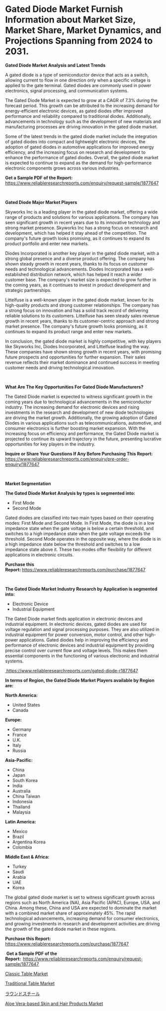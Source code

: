 <p><h1>Gated Diode Market Furnish Information about Market Size, Market Share, Market Dynamics, and Projections Spanning from 2024 to 2031.</h1></p><p><strong>Gated Diode Market Analysis and Latest Trends</strong></p>
<p><p>A gated diode is a type of semiconductor device that acts as a switch, allowing current to flow in one direction only when a specific voltage is applied to the gate terminal. Gated diodes are commonly used in power electronics, signal processing, and communication systems.</p><p>The Gated Diode Market is expected to grow at a CAGR of 7.3% during the forecast period. This growth can be attributed to the increasing demand for energy-efficient electronic devices, as gated diodes offer improved performance and reliability compared to traditional diodes. Additionally, advancements in technology such as the development of new materials and manufacturing processes are driving innovation in the gated diode market.</p><p>Some of the latest trends in the gated diode market include the integration of gated diodes into compact and lightweight electronic devices, the adoption of gated diodes in automotive applications for improved energy efficiency, and the increasing focus on research and development to enhance the performance of gated diodes. Overall, the gated diode market is expected to continue to expand as the demand for high-performance electronic components grows across various industries.</p></p>
<p><strong>Get a Sample PDF of the Report:&nbsp;</strong> <a href="https://www.reliableresearchreports.com/enquiry/request-sample/1877647">https://www.reliableresearchreports.com/enquiry/request-sample/1877647</a></p>
<p>&nbsp;</p>
<p><strong>Gated Diode Major Market Players</strong></p>
<p><p>Skyworks Inc is a leading player in the gated diode market, offering a wide range of products and solutions for various applications. The company has seen significant growth in recent years due to its innovative technology and strong market presence. Skyworks Inc has a strong focus on research and development, which has helped it stay ahead of the competition. The company's future growth looks promising, as it continues to expand its product portfolio and enter new markets.</p><p>Diodes Incorporated is another key player in the gated diode market, with a strong global presence and a diverse product offering. The company has shown steady growth in recent years, thanks to its focus on customer needs and technological advancements. Diodes Incorporated has a well-established distribution network, which has helped it reach a wider customer base. The company's market size is expected to grow further in the coming years, as it continues to invest in product development and strategic partnerships.</p><p>Littelfuse is a well-known player in the gated diode market, known for its high-quality products and strong customer relationships. The company has a strong focus on innovation and has a solid track record of delivering reliable solutions to its customers. Littelfuse has seen steady sales revenue growth in recent years, thanks to its customer-centric approach and strong market presence. The company's future growth looks promising, as it continues to expand its product range and enter new markets.</p><p>In conclusion, the gated diode market is highly competitive, with key players like Skyworks Inc, Diodes Incorporated, and Littelfuse leading the way. These companies have shown strong growth in recent years, with promising future prospects and opportunities for further expansion. Their sales revenue reflects their market dominance and continued success in meeting customer needs and driving technological innovation.</p></p>
<p>&nbsp;</p>
<p><strong>What Are The Key Opportunities For Gated Diode Manufacturers?</strong></p>
<p><p>The Gated Diode market is expected to witness significant growth in the coming years due to technological advancements in the semiconductor industry. The increasing demand for electronic devices and rising investments in the research and development of new diode technologies are driving the market growth. Additionally, the growing adoption of Gated Diodes in various applications such as telecommunications, automotive, and consumer electronics is further boosting market expansion. With the increasing focus on efficiency and performance, the Gated Diode market is projected to continue its upward trajectory in the future, presenting lucrative opportunities for key players in the industry.</p></p>
<p><strong>Inquire or Share Your Questions If Any Before Purchasing This Report:</strong> <a href="https://www.reliableresearchreports.com/enquiry/pre-order-enquiry/1877647">https://www.reliableresearchreports.com/enquiry/pre-order-enquiry/1877647</a></p>
<p>&nbsp;</p>
<p><strong>Market Segmentation</strong></p>
<p><strong>The Gated Diode Market Analysis by types is segmented into:</strong></p>
<p><ul><li>First Mode</li><li>Second Mode</li></ul></p>
<p><p>Gated diodes are classified into two main types based on their operating modes: First Mode and Second Mode. In First Mode, the diode is in a low impedance state when the gate voltage is below a certain threshold, and switches to a high impedance state when the gate voltage exceeds the threshold. Second Mode operates in the opposite way, where the diode is in a high impedance state below the threshold and switches to a low impedance state above it. These two modes offer flexibility for different applications in electronic circuits.</p></p>
<p><strong>Purchase this Report:&nbsp;</strong><a href="https://www.reliableresearchreports.com/purchase/1877647">https://www.reliableresearchreports.com/purchase/1877647</a></p>
<p>&nbsp;</p>
<p><strong>The Gated Diode Market Industry Research by Application is segmented into:</strong></p>
<p><ul><li>Electronic Device</li><li>Industrial Equipment</li></ul></p>
<p><p>The Gated Diode market finds application in electronic devices and industrial equipment. In electronic devices, gated diodes are used for voltage regulation and signal processing purposes. They are also utilized in industrial equipment for power conversion, motor control, and other high-power applications. Gated diodes help in improving the efficiency and performance of electronic devices and industrial equipment by providing precise control over current flow and voltage levels. This makes them essential components in the functioning of various electronic and industrial systems.</p></p>
<p><a href="https://www.reliableresearchreports.com/gated-diode-r1877647">&nbsp;https://www.reliableresearchreports.com/gated-diode-r1877647</a></p>
<p><strong>In terms of Region, the Gated Diode Market Players available by Region are:</strong></p>
<p>
    <p> <strong> North America: </strong>
        <ul>
            <li>United States</li>
            <li>Canada</li>
        </ul>
        </p> 
    <p> <strong> Europe: </strong>
        <ul>
            <li>Germany</li>
            <li>France</li>
            <li>U.K.</li>
            <li>Italy</li>
            <li>Russia</li>
        </ul>
        </p> 
    <p> <strong> Asia-Pacific: </strong>
        <ul>
            <li>China</li>
            <li>Japan</li>
            <li>South Korea</li>
            <li>India</li>
            <li>Australia</li>
            <li>China Taiwan</li>
            <li>Indonesia</li>
            <li>Thailand</li>
            <li>Malaysia</li>
        </ul>
        </p> 
    <p> <strong> Latin America: </strong>
        <ul>
            <li>Mexico</li>
            <li>Brazil</li>
            <li>Argentina Korea</li>
            <li>Colombia</li>
        </ul>
        </p> 
    <p> <strong> Middle East & Africa: </strong>
        <ul>
            <li>Turkey</li>
            <li>Saudi</li>
            <li>Arabia</li>
            <li>UAE</li>
            <li>Korea</li>
        </ul>
    </p>
    </p>
<p><p>The global gated diode market is set to witness significant growth across regions such as North America (NA), Asia Pacific (APAC), Europe, USA, and China. Among these, China and USA are expected to dominate the market with a combined market share of approximately 45%. The rapid technological advancements, increasing demand for consumer electronics, and growing investments in research and development activities are driving the growth of the gated diode market in these regions.</p></p>
<p><strong>Purchase this Report: </strong><a href="https://www.reliableresearchreports.com/purchase/1877647">https://www.reliableresearchreports.com/purchase/1877647</a></p>
<p>&nbsp;<strong>Get a Sample PDF of the Report:&nbsp;&nbsp;</strong><a href="https://www.reliableresearchreports.com/enquiry/request-sample/1877647">https://www.reliableresearchreports.com/enquiry/request-sample/1877647</a></p>
<p><strong></strong></p>
<p><p><a href="https://github.com/eliyamanson4561/Market-Research-Report-List-1/blob/main/classic-table-market.md">Classic Table Market</a></p><p><a href="https://github.com/hannahforsyth9786/Market-Research-Report-List-1/blob/main/traditional-table-market.md">Traditional Table Market</a></p><p><a href="https://medium.com/@royfoote921/%E5%9C%B0%E7%90%83%E3%82%92%E5%8F%96%E3%82%8A%E5%B7%BB%E3%81%8F%E9%8B%BC%E9%89%84%E5%B8%82%E5%A0%B4%E3%81%AE%E5%82%BE%E5%90%91%E3%81%A8%E6%88%90%E9%95%B7%E6%A9%9F%E4%BC%9A%E3%82%92-%E5%9C%B0%E5%9F%9F-%E7%A8%AE%E9%A1%9E-%E4%BD%8E%E7%82%AD%E7%B4%A0%E9%8B%BC-%E7%82%AD%E7%B4%A0%E9%8B%BC-%E9%AB%98%E7%82%AD%E7%B4%A0%E9%8B%BC-%E7%94%A8%E9%80%94-%E5%95%86%E6%A5%AD%E3%83%93%E3%83%AB%E3%83%87%E3%82%A3%E3%83%B3%E3%82%B0-%E4%BD%8F%E5%AE%85%E3%83%93%E3%83%AB%E3%83%87%E3%82%A3%E3%83%B3%E3%82%B0-%E5%B7%A5%E6%A5%AD%E3%83%93%E3%83%AB%E3%83%87%E3%82%A3%E3%83%B3%E3%82%B0-%E3%81%9D%E3%81%AE%E4%BB%96-%E3%81%AB%E3%82%88%E3%81%A3%E3%81%A6%E8%A9%95%E4%BE%A1%E3%81%97%E3%81%BE%E3%81%99-c283c326d7eb">ラウンドスチール</a></p><p><a href="https://issuu.com/reportprime-2/docs/aloe-vera-based-skin-and-hair-products-market-size">Aloe Vera-based Skin and Hair Products Market</a></p></p>